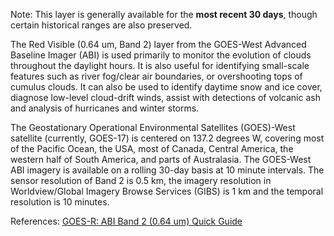 Note: This layer is generally available for the **most recent 30 days**, though certain historical ranges are also preserved.

The Red Visible (0.64 um, Band 2) layer from the GOES-West Advanced Baseline Imager (ABI) is used primarily to monitor the evolution of clouds throughout the daylight hours. It is also useful for identifying small-scale features such as river fog/clear air boundaries, or overshooting tops of cumulus clouds. It can also be used to identify daytime snow and ice cover, diagnose low-level cloud-drift winds, assist with detections of volcanic ash and analysis of hurricanes and winter storms.

The Geostationary Operational Environmental Satellites (GOES)-West satellite (currently, GOES-17) is centered on 137.2 degrees W, covering most of the Pacific Ocean, the USA, most of Canada, Central America, the western half of South America, and parts of Australasia. The GOES-West ABI imagery is available on a rolling 30-day basis at 10 minute intervals. The sensor resolution of Band 2 is 0.5 km, the imagery resolution in Worldview/Global Imagery Browse Services (GIBS) is 1 km and the temporal resolution is 10 minutes.

References: [GOES-R: ABI Band 2 (0.64 um) Quick Guide](https://www.star.nesdis.noaa.gov/GOES/documents/ABIQuickGuide_Band02.pdf)
